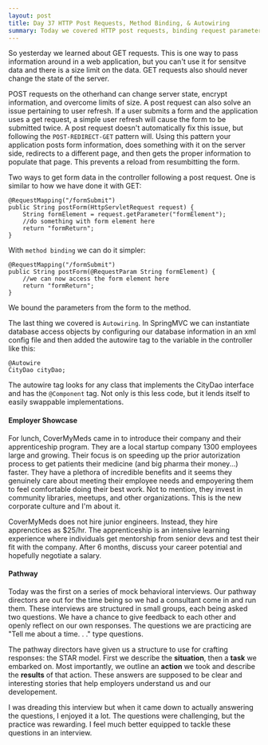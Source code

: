 ```yaml
---
layout: post
title: Day 37 HTTP Post Requests, Method Binding, & Autowiring
summary: Today we covered HTTP post requests, binding request parameters to methods in the controller, and autowiring data access layers. We also had an employer showcase with CoverMyMeds and mock behavioral interviews. 
---
```


So yesterday we learned about GET requests. This is one way to pass information around in a web application, but you can't use it for sensitve data and there is a size limit on the data. GET requests also should never change the state of the server. 

POST requests on the otherhand can change server state, encrypt information, and overcome limits of size. A post request can also solve an issue pertaining to user refresh. If a user submits a form and the application uses a get request, a simple user refresh will cause the form to be submitted twice. A post request doesn't automatically fix this issue, but following the `POST-REDIRECT-GET` pattern will. Using this pattern your application posts form information, does something with it on the server side, redirects to a different page, and then gets the proper information to populate that page. This prevents a reload from resumbitting the form. 

Two ways to get form data in the controller following a post request. One is similar to how we have done it with GET:
```
@RequestMapping("/formSubmit")
public String postForm(HttpServletRequest request) {
    String formElement = request.getParameter("formElement");
    //do something with form element here
    return "formReturn";
}
```
With `method binding` we can do it simpler: 
```
@RequestMapping("/formSubmit")
public String postForm(@RequestParam String formElement) {
    //we can now access the form element here
    return "formReturn";
}
```
We bound the parameters from the form to the method.

The last thing we covered is `Autowiring`. In SpringMVC we can instantiate database access objects by configuring our database information in an xml config file and then added the autowire tag to the variable in the controller like this: 
```
@Autowire
CityDao cityDao;
```
The autowire tag looks for any class that implements the CityDao interface and has the `@Component` tag. Not only is this less code, but it lends itself to easily swappable implementations. 

#### Employer Showcase 

For lunch, CoverMyMeds came in to introduce their company and their apprenticeship program. They are a local startup company 1300 employees large and growing. Their focus is on speeding up the prior autorization process to get patients their medicine (and big pharma their money...) faster. They have a plethora of incredible benefits and it seems they genuinely care about meeting their employee needs and empoyering them to feel comfortable doing their best work. Not to mention, they invest in community libraries, meetups, and other organizations. This is the new corporate culture and I'm about it. 

CoverMyMeds does not hire junior engineers. Instead, they hire apprenctices as $25/hr. The apprenticeship is an intensive learning experience where individuals get mentorship from senior devs and test their fit with the company. After 6 months, discuss your career potential and hopefully negotiate a salary. 

#### Pathway

Today was the first on a series of mock behavioral interviews. Our pathway directors are out for the time being so we had a consultant come in and run them. These interviews are structured in small groups, each being asked two questions. We have a chance to give feedback to each other and openly reflect on our own responses. The questions we are practicing are "Tell me about a time. . ." type questions. 

The pathway directors have given us a structure to use for crafting responses: the STAR model. First we describe the **situation**, then a **task** we embarked on. Most importantly, we outline an **action** we took and describe the **results** of that action. These answers are supposed to be clear and interesting stories that help employers understand us and our developement. 

I was dreading this interview but when it came down to actually answering the questions, I enjoyed it a lot. The questions were challenging, but the practice was rewarding. I feel much better equipped to tackle these questions in an interview. 

